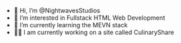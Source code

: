 - 👋 Hi, I’m @NightwavesStudios
- 👀 I’m interested in Fullstack HTML Web Development
- 🌱 I’m currently learning the MEVN stack
- 🧑‍💻 I am currently working on a site called CulinaryShare

<!---
NightwavesStudios/NightwavesStudios is a ✨ special ✨ repository because its `README.md` (this file) appears on your GitHub profile.
You can click the Preview link to take a look at your changes.
--->
